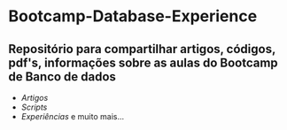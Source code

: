 # Bootcamp-Database-Experience
## Repositório para compartilhar artigos, códigos, pdf's, informações sobre as aulas do Bootcamp de Banco de dados


- *Artigos*
- *Scripts*
- *Experiências*
e muito mais...

